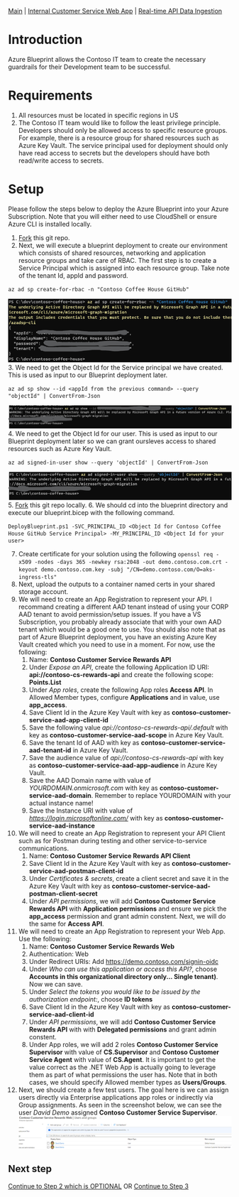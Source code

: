 [Main](README.md) | [Internal Customer Service Web App](APP.md) | [Real-time API Data Ingestion](AKS.md)

# Introduction
Azure Blueprint allows the Contoso IT team to create the necessary guardrails for their Development team to be successful. 

# Requirements
1. All resources must be located in specific regions in US
2. The Contoso IT team would like to follow the least privilege principle. Developers should only be allowed access to specific resource groups. For example, there is a resource group for shared resources such as Azure Key Vault. The service principal used for deployment should only have read access to secrets but the developers should have both read/write access to secrets. 

# Setup
Please follow the steps below to deploy the Azure Blueprint into your Azure Subscription. Note that you will either need to use CloudShell or ensure Azure CLI is installed locally.

1. [Fork](https://docs.github.com/en/get-started/quickstart/fork-a-repo) this git repo.
2. Next, we will execute a blueprint deployment to create our environment which consists of shared resources, networking and application resource groups and take care of RBAC. The first step is to create a Service Principal which is assigned into each resource group. Take note of the tenant Id, appId and password.
```
az ad sp create-for-rbac -n "Contoso Coffee House GitHub"
```
![Create Service Principal](/doc/CreateServicePrincipal.png)
3. We need to get the Object Id for the Service principal we have created. This is used as input to our Blueprint deployment later.
```
az ad sp show --id <appId from the previous command> --query "objectId" | ConvertFrom-Json
```
![Get Service Principal Object Id](/doc/GetServicePrincipalObjectId.png)
4. We need to get the Object Id for our user. This is used as input to our Blueprint deployment later so we can grant oursleves access to shared resources such as Azure Key Vault.
```
az ad signed-in-user show --query 'objectId' | ConvertFrom-Json
```
![Get Signed In User Object Id](/doc/GetSignedInUserObjectId.png)
5. [Fork](https://docs.github.com/en/get-started/quickstart/fork-a-repo) this git repo locally.
6. We should cd into the blueprint directory and execute our blueprint.bicep with the following command.
```
DeployBlueprint.ps1 -SVC_PRINCIPAL_ID <Object Id for Contoso Coffee House GitHub Service Principal> -MY_PRINCIPAL_ID <Object Id for your user>
```
7. Create certificate for your solution using the following ``` openssl req -x509 -nodes -days 365 -newkey rsa:2048 -out demo.contoso.com.crt -keyout demo.contoso.com.key -subj "/CN=demo.contoso.com/O=aks-ingress-tls" ```
8. Next, upload the outputs to a container named certs in your shared storage account.
9. We will need to create an App Registration to represent your API. I recommand creating a different AAD tenant instead of using your CORP AAD tenant to avoid permission/setup issues. If you have a VS Subscription, you probably already associate that with your own AAD tenant which would be a good one to use. You should also note that as part of Azure Blueprint deployment, you have an existing Azure Key Vault created which you need to use in a moment. For now, use the following:
    1. Name: **Contoso Customer Service Rewards API**
    2. Under *Expose an API*, create the following Application ID URI: **api://contoso-cs-rewards-api** and create the following scope: **Points.List**
    3. Under *App roles*, create the following App roles **Access API**. In Allowed Member types, configure **Applications** and in value, use **app_access**.
    4. Save Client Id in the Azure Key Vault with key as **contoso-customer-service-aad-app-client-id**
    5. Save the following value *api://contoso-cs-rewards-api/.default* with key as **contoso-customer-service-aad-scope** in Azure Key Vault.
    6. Save the tenant Id of AAD with key as **contoso-customer-service-aad-tenant-id** in Azure Key Vault.
    7. Save the audience value of *api://contoso-cs-rewards-api* with key as **contoso-customer-service-aad-app-audience** in Azure Key Vault.
    8. Save the AAD Domain name with value of *YOURDOMAIN.onmicrosoft.com* with key as **contoso-customer-service-aad-domain**. Remember to replace YOURDOMAIN with your actual instance name!
    9. Save the Instance URI with value of *https://login.microsoftonline.com/* with key as **contoso-customer-service-aad-instance**
10. We will need to create an App Registration to represent your API Client such as for Postman during testing and other service-to-service communications. 
    1. Name: **Contoso Customer Service Rewards API Client**
    2. Save Client Id in the Azure Key Vault with key as **contoso-customer-service-aad-postman-client-id**
    3. Under *Certificates & secrets*, create a client secret and save it in the Azure Key Vault with key as **contoso-customer-service-aad-postman-client-secret**
    4. Under *API permissions*, we will add **Contoso Customer Service Rewards API** with **Application permissions** and ensure we pick the **app_access** permission and grant admin constent. Next, we will do the same for **Access API**.
11. We will need to create an App Registration to represent your Web App. Use the following: 
    1. Name: **Contoso Customer Service Rewards Web**
    2. Authentication: Web
    3. Under Redirect URIs: Add https://demo.contoso.com/signin-oidc
    4. Under *Who can use this application or access this API?*, choose **Accounts in this organizational directory only... Single tenant)**. Now we can save.
    5. Under *Select the tokens you would like to be issued by the authorization endpoint:*, choose **ID tokens**    
    6. Save Client Id in the Azure Key Vault with key as **contoso-customer-service-aad-client-id**
    7. Under *API permissions*, we will add **Contoso Customer Service Rewards API** with with **Delegated permissions** and grant admin constent.
    8. Under App roles, we will add 2 roles **Contoso Customer Service Supervisor** with value of **CS.Supervisor** and **Contoso Customer Service Agent** with value of **CS.Agent**. It is important to get the value correct as the .NET Web App is actually going to leverage them as part of what permissions the user has. Note that in both cases, we should specify Allowed member types as **Users/Groups**.
12. Next, we should create a few test users. The goal here is we can assign users directly via Enterprise applications app roles or indirectly via Group assignments. As seen in the screenshot below, we can see the user *David Demo* assigned **Contoso Customer Service Supervisor**.
![Architecture](/doc/RoleAssignment.png)

## Next step
[Continue to Step 2 which is OPTIONAL](LOCALDEV.md) OR [Continue to Step 3](DEVOPS.md)
